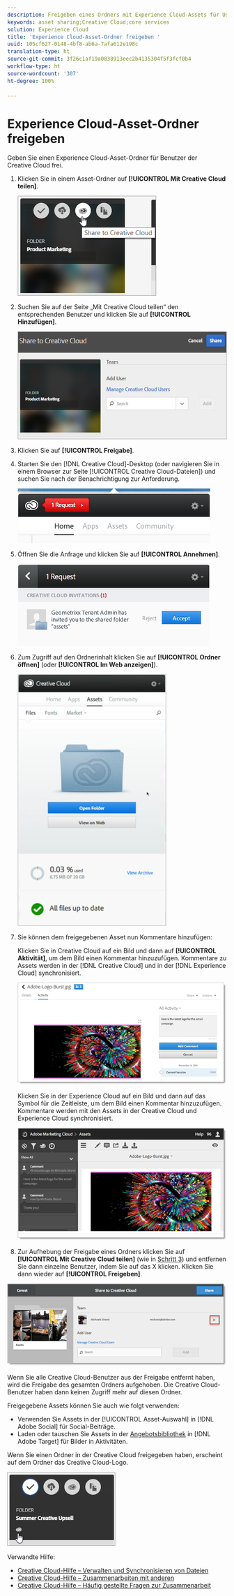 ```yaml
---
description: Freigeben eines Ordners mit Experience Cloud-Assets für User von Creative Cloud.
keywords: asset sharing;Creative Cloud;core services
solution: Experience Cloud
title: 'Experience Cloud-Asset-Ordner freigeben '
uuid: 105cf627-0148-4bf8-ab6a-7afa612e198c
translation-type: ht
source-git-commit: 3f26c1af19a0838913eec2b4135304f5f3fcf0b4
workflow-type: ht
source-wordcount: '307'
ht-degree: 100%

---
```



# Experience Cloud-Asset-Ordner freigeben

Geben Sie einen Experience Cloud-Asset-Ordner für Benutzer der Creative Cloud frei.

1. Klicken Sie in einem Asset-Ordner auf **[!UICONTROL Mit Creative Cloud teilen]**.

   ![Schritt Ergebnis](assets/asset-share-cc.png)
1. Suchen Sie auf der Seite „Mit Creative Cloud teilen“ den entsprechenden Benutzer und klicken Sie auf **[!UICONTROL Hinzufügen]**.

   ![](assets/asset-share-cc-page.png)

1. Klicken Sie auf **[!UICONTROL Freigabe]**.
1. Starten Sie den [!DNL Creative Cloud]-Desktop (oder navigieren Sie in einem Browser zur Seite [!UICONTROL Creative Cloud-Dateien]) und suchen Sie nach der Benachrichtigung zur Anforderung.

   ![](assets/cc_share_request.png)
1. Öffnen Sie die Anfrage und klicken Sie auf **[!UICONTROL Annehmen]**.

   ![Schritt Ergebnis](assets/cc_share_accept.png)
1. Zum Zugriff auf den Ordnerinhalt klicken Sie auf **[!UICONTROL Ordner öffnen]** (oder **[!UICONTROL Im Web anzeigen]**).

   ![Schritt Ergebnis](assets/creative_cloud_open_folder.png)
1. Sie können dem freigegebenen Asset nun Kommentare hinzufügen:

   Klicken Sie in Creative Cloud auf ein Bild und dann auf **[!UICONTROL Aktivität]**, um dem Bild einen Kommentar hinzuzufügen. Kommentare zu Assets werden in der [!DNL Creative Cloud] und in der [!DNL Experience Cloud] synchronisiert.

   ![](assets/asset_comment_cc.png)

   Klicken Sie in der Experience Cloud auf ein Bild und dann auf das Symbol für die Zeitleiste, um dem Bild einen Kommentar hinzuzufügen. Kommentare werden mit den Assets in der Creative Cloud und Experience Cloud synchronisiert.

   ![](assets/asset_comment_mac.png)

1. Zur Aufhebung der Freigabe eines Ordners klicken Sie auf **[!UICONTROL Mit Creative Cloud teilen]** (wie in [Schritt 3](../experience-cloud-assets/t-share-creative-cloud.md#step_BA17CFA185284641A9B878BA29551996)) und entfernen Sie dann einzelne Benutzer, indem Sie auf das X klicken. Klicken Sie dann wieder auf **[!UICONTROL Freigeben]**.

![](assets/asset_remove_user.png)

Wenn Sie alle Creative Cloud-Benutzer aus der Freigabe entfernt haben, wird die Freigabe des gesamten Ordners aufgehoben. Die Creative Cloud-Benutzer haben dann keinen Zugriff mehr auf diesen Ordner.

Freigegebene Assets können Sie auch wie folgt verwenden:

* Verwenden Sie Assets in der [!UICONTROL Asset-Auswahl] in [!DNL Adobe Social] für Social-Beiträge.
* Laden oder tauschen Sie Assets in der [Angebotsbibliothek](https://docs.adobe.com/help/de-DE/target/using/experiences/offers/manage-content.html) in [!DNL Adobe Target] für Bilder in Aktivitäten.

Wenn Sie einen Ordner in der Creative Cloud freigegeben haben, erscheint auf dem Ordner das Creative Cloud-Logo.

![](assets/asset-cc-logo.png)

Verwandte Hilfe:

* [Creative Cloud-Hilfe – Verwalten und Synchronisieren von Dateien](https://helpx.adobe.com/de/creative-cloud/help/sync-files.html)
* [Creative Cloud-Hilfe – Zusammenarbeiten mit anderen](https://helpx.adobe.com/de/creative-cloud/help/collaboration.html)
* [Creative Cloud-Hilfe – Häufig gestellte Fragen zur Zusammenarbeit](https://helpx.adobe.com/de/creative-cloud/help/collaboration-faq.html)
